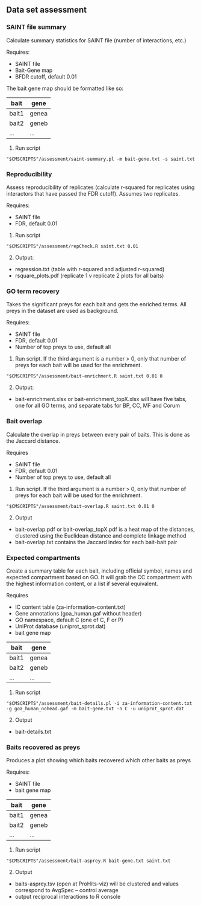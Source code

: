 ## Data set assessment

### SAINT file summary

Calculate summary statistics for SAINT file (number of interactions, etc.)

Requires:
* SAINT file
* Bait-Gene map
* BFDR cutoff, default 0.01

The bait gene map should be formatted like so:

| bait  | gene  |
|-------|-------|
| bait1 | genea |
| bait2 | geneb |
| ...   | ...   |

1. Run script
```
"$CMSCRIPTS"/assessment/saint-summary.pl -m bait-gene.txt -s saint.txt
```

### Reproducibility

Assess reproducibility of replicates (calculate r-squared for replicates using interactors that have passed the FDR cutoff). Assumes two replicates.

Requires:
* SAINT file
* FDR, default 0.01

1. Run script
```
"$CMSCRIPTS"/assessment/repCheck.R saint.txt 0.01
```

2. Output:
* regression.txt (table with r-squared and adjusted r-squared)
* rsquare_plots.pdf (replicate 1 v replicate 2 plots for all baits)

### GO term recovery

Takes the significant preys for each bait and gets the enriched terms. All preys in the dataset are used as background.

Requires:
* SAINT file
* FDR, default 0.01
* Number of top preys to use, default all

1. Run script. If the third argument is a number > 0, only that number of preys for each bait will be used for the enrichment.
```
"$CMSCRIPTS"/assessment/bait-enrichment.R saint.txt 0.01 0
```

2. Output:
* bait-enrichment.xlsx or bait-enrichment_topX.xlsx will have five tabs, one for all GO terms, and separate tabs for BP, CC, MF and Corum

### Bait overlap

Calculate the overlap in preys between every pair of baits. This is done as the Jaccard distance.

Requires
* SAINT file
* FDR, default 0.01
* Number of top preys to use, default all

1. Run script. If the third argument is a number > 0, only that number of preys for each bait will be used for the enrichment.
```
"$CMSCRIPTS"/assessment/bait-overlap.R saint.txt 0.01 0
```

2. Output
* bait-overlap.pdf or bait-overlap_topX.pdf is a heat map of the distances, clustered using the Euclidean distance and complete linkage method
* bait-overlap.txt contains the Jaccard index for each bait-bait pair

### Expected compartments

Create a summary table for each bait, including official symbol, names and expected compartment based on GO. It will grab the CC compartment with the highest information content, or a list if several equivalent.

Requires
* IC content table (za-information-content.txt)
* Gene annotations (goa_human.gaf without header)
* GO namespace, default C (one of C, F or P)
* UniProt database (uniprot_sprot.dat)
* bait gene map

| bait  | gene  |
|-------|-------|
| bait1 | genea |
| bait2 | geneb |
| ...   | ...   |

1. Run script
```
"$CMSCRIPTS"/assessment/bait-details.pl -i za-information-content.txt -g goa_human_nohead.gaf -m bait-gene.txt -n C -u uniprot_sprot.dat
```

2. Output
* bait-details.txt

### Baits recovered as preys

Produces a plot showing which baits recovered which other baits as preys

Requires: 
* SAINT file
* bait gene map

| bait  | gene  |
|-------|-------|
| bait1 | genea |
| bait2 | geneb |
| ...   | ...   |

1. Run script
```
"$CMSCRIPTS"/assessment/bait-asprey.R bait-gene.txt saint.txt
```

2. Output
* baits-asprey.tsv (open at ProHits-viz) will be clustered and values correspond to AvgSpec – control average
* output reciprocal interactions to R console